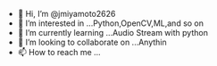 - 👋 Hi, I’m @jmiyamoto2626
- 👀 I’m interested in ...Python,OpenCV,ML,and so on
- 🌱 I’m currently learning ...Audio Stream with python
- 💞️ I’m looking to collaborate on ...Anythin
- 📫 How to reach me ...

<!---
jmiyamoto2626/jmiyamoto2626 is a ✨ special ✨ repository because its `README.md` (this file) appears on your GitHub profile.
You can click the Preview link to take a look at your changes.
--->
